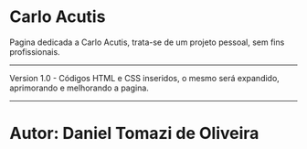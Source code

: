 # Carlo Acutis
Pagina dedicada a Carlo Acutis, trata-se de um projeto pessoal, sem fins profissionais.
***************
Version 1.0 - Códigos HTML e CSS inseridos, o mesmo será expandido, aprimorando e melhorando a pagina.
****
# Autor: Daniel Tomazi de Oliveira
